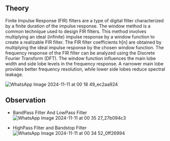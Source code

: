 ## Theory
Finite Impulse Response (FIR) filters are a type of digital filter characterized by a finite duration of the impulse response. The window method is a common technique used to design FIR filters. This method involves multiplying an ideal (infinite) impulse response by a window function to create a realizable FIR filter. The FIR filter coefficients h[n] are obtained by multiplying the ideal impulse response by the chosen window function. The frequency response of the FIR filter can be analyzed using the Discrete Fourier Transform (DFT). The window function influences the main lobe width and side lobe levels in the frequency response. A narrower main lobe provides better frequency resolution, while lower side lobes reduce spectral leakage.

![WhatsApp Image 2024-11-11 at 00 18 49_ec2aa924](https://github.com/user-attachments/assets/d406d3dc-8041-4b59-9a53-6d3f31961717)

## Observation
- BandPass Filter And LowPass Filter
![WhatsApp Image 2024-11-11 at 00 35 27_27b094c3](https://github.com/user-attachments/assets/fe4b62f7-3333-424f-bac5-7830f8dd2527)

  


- HighPass Filter and Bandstop Filter
  ![WhatsApp Image 2024-11-11 at 00 34 52_0ff26994](https://github.com/user-attachments/assets/3fd2cf78-bab7-46e0-85f6-ea71cc4fd5f4)


    




